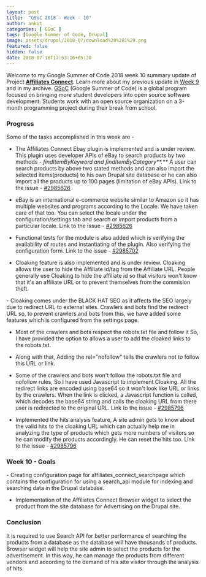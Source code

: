 ```yaml
---
layout: post
title:  "GSoC 2018 - Week - 10"
author: ankit
categories: [ GSoC ]
tags: [Google Summer of Code, Drupal]
image: assets/drupal/2018-07/download%20%281%29.png
featured: false
hidden: false
date: 2018-07-18T17:53:16+05:30
---
```


Welcome to my Google Summer of Code 2018 week 10 summary update of Project [**Affiliates Connect**](https://drupal.org/project/affiliates_connect). Learn more about my previous update in [Week 9](http://ankitjain28.me/gsoc-2018-week-9) and in my archive. [GSoC](https://summerofcode.withgoogle.com/) (Google Summer of Code) is a global program focused on bringing more student developers into open source software development. Students work with an open source organization on a 3-month programming project during their break from school.

### **Progress**

Some of the tasks accomplished in this week are -

- The Affiliates Connect Ebay plugin is implemented and is under review. This plugin uses developer APIs of eBay to search products by two methods - _findItemByKeyword and findItemByCategory**.**_ A user can search products by above two stated methods and can also import the selected items(products) to his own Drupal site database or he can also import all the products up to 100 pages (limitation of eBay APIs). Link to the issue - [#2985626](https://www.drupal.org/project/affiliates_connect_ebay/issues/2985626)

- eBay is an international e-commerce website similar to Amazon so it has multiple websites and programs according to the Locale. We have taken care of that too. You can select the locale under the configuration/settings tab and search or import products from a particular locale. Link to the issue - [#2985626](https://www.drupal.org/project/affiliates_connect_ebay/issues/2985626)

- Functional tests for the module is also added which is verifying the availability of routes and instantiating of the plugin. Also verifying the configuration form. Link to the issue - [#2985702](https://www.drupal.org/project/affiliates_connect_ebay/issues/2985702)

- Cloaking feature is also implemented and is under review. Cloaking allows the user to hide the Affiliate id/tag from the Affiliate URL. People generally use Cloaking to hide the affiliate id so that visitors won't know that it's an affiliate URL or to prevent themselves from the commision theft.

- Cloaking comes under the BLACK HAT SEO as it affects the SEO largely due to redirect URL to external sites. Crawlers and bots find the redirect URL so, to prevent crawlers and bots from this, we have added some features which is configured from the settings page.

- Most of the crawlers and bots respect the robots.txt file and follow it So, I have provided the option to allows a user to add the cloaked links to the robots.txt.

- Along with that, Adding the rel="nofollow" tells the crawlers not to follow this URL or link.

- Some of the crawlers and bots won't follow the robots.txt file and nofollow rules, So I have used Javascript to implement Cloaking. All the redirect links are encoded using base64 so it won't look like URL or links by the crawlers. When the link is clicked, a Javascript function is called, which decodes the base64 string and calls the cloaking URL from there user is redirected to the original URL. Link to the issue - [#2985796](https://www.drupal.org/project/affiliates_connect/issues/2985796)

- Implemented the hits analysis feature, A site admin gets to know about the valid hits to the cloaking URL which can actually help me in analyzing the type of products which gets more numbers of visitors so he can modify the products accordingly. He can reset the hits too. Link to the issue - [#2985796](https://www.drupal.org/project/affiliates_connect/issues/2985796)

### **Week 10 - Goals**

- Creating configuration page for affiliates_connect_searchpage which contains the configuration for using a search_api module for indexing and searching data in the Drupal database.

- Implementation of the Affiliates Connect Browser widget to select the product from the site database for Advertising on the Drupal site.

### **Conclusion**

It is required to use Search API for better performance of searching the products from a database as the database will have thousands of products. Browser widget will help the site admin to select the products for the advertisement. In this way, he can manage the products from different vendors and according to the demand of his site visitor through the analysis of hits.